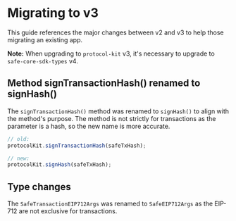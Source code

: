 # Migrating to v3

This guide references the major changes between v2 and v3 to help those migrating an existing app.

**Note:** When upgrading to `protocol-kit` v3, it's necessary to upgrade to `safe-core-sdk-types` v4.

## Method signTransactionHash() renamed to signHash()

The `signTransactionHash()` method was renamed to `signHash()` to align with the method's purpose. The method is not strictly for transactions as the parameter is a hash, so the new name is more accurate.

```js
// old:
protocolKit.signTransactionHash(safeTxHash);

// new:
protocolKit.signHash(safeTxHash);
```

## Type changes

The `SafeTransactionEIP712Args` was renamed to `SafeEIP712Args` as the EIP-712 are not exclusive for transactions.
